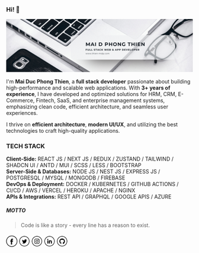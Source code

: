 ### Hi! 👋

<img src="https://raw.githubusercontent.com/thienmdp/thienmdp/main/public/assets/banner.png" alt="Banner about Mai Duc Phong Thien">

I'm **Mai Duc Phong Thien**, a **full stack developer** passionate about building high-performance and scalable web applications. With **3+ years of experience**, I have developed and optimized solutions for HRM, CRM, E-Commerce, Fintech, SaaS, and enterprise management systems, emphasizing clean code, efficient architecture, and seamless user experiences.

I thrive on **efficient architecture**, **modern UI/UX**, and utilizing the best technologies to craft high-quality applications.

### TECH STACK

**Client-Side:** REACT JS / NEXT JS / REDUX / ZUSTAND / TAILWIND / SHADCN UI / ANTD / MUI / SCSS / LESS / BOOTSTRAP  
**Server-Side & Databases:** NODE JS / NEST JS / EXPRESS JS / POSTGRESQL / MYSQL / MONGODB / FIREBASE  
**DevOps & Deployment:** DOCKER / KUBERNETES / GITHUB ACTIONS / CI/CD / AWS / VERCEL / HEROKU / APACHE / NGINX  
**APIs & Integrations:** REST API / GRAPHQL / GOOGLE APIS / AZURE

##### MOTTO

> Code is like a story - every line has a reason to exist.

####

<a href="https://www.facebook.com/maidphongthien" target="_blank"><img src="https://raw.githubusercontent.com/thienmdp/thienmdp/main/public/assets/fb.png" alt="Facebook" width="30"></a>
<a href="https://x.com/thienmdp" target="_blank"><img src="https://raw.githubusercontent.com/thienmdp/thienmdp/main/public/assets/tw.png" alt="Twitter" width="30"></a>
<a href="https://www.instagram.com/thienmdp" target="_blank"><img src="https://raw.githubusercontent.com/thienmdp/thienmdp/main/public/assets/ig.png" alt="Instagram" width="30"></a>
<a href="https://www.linkedin.com/in/thienmdp/" target="_blank"><img src="https://raw.githubusercontent.com/thienmdp/thienmdp/main/public/assets/in.png" alt="LinkedIn" width="30"></a>
<a href="https://github.com/thienmdp" target="_blank"><img src="https://raw.githubusercontent.com/thienmdp/thienmdp/main/public/assets/git.png" alt="GitHub" width="30"></a>
